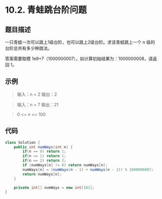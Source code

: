 # 10.2. 青蛙跳台阶问题 

## 题目描述

一只青蛙一次可以跳上1级台阶，也可以跳上2级台阶。求该青蛙跳上一个 n 级的台阶总共有多少种跳法。

答案需要取模 1e9+7（1000000007），如计算初始结果为：1000000008，请返回 1。

## 示例

> 输入：n = 2
> 输出：2



>输入：n = 7
>输出：21



> 0 <= n <= 100

## 代码

```java
class Solution {
    public int numWays(int n) {
        if(n == 0) return 1;
        if(n == 1) return 1;
        if(n == 2) return 2;
        if (numWays[n] != 0) return numWays[n];
        numWays[n] = (numWays(n - 1) + numWays(n - 2)) % 1000000007;
        return numWays[n];
    }

    private int[] numWays = new int[101];
}
```